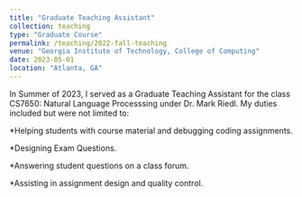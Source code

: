 ```yaml
---
title: "Graduate Teaching Assistant"
collection: teaching
type: "Graduate Course"
permalink: /teaching/2022-fall-teaching
venue: "Georgia Institute of Technology, College of Computing"
date: 2023-05-01
location: "Atlanta, GA"
---
```


In Summer of 2023, I served as a Graduate Teaching Assistant for the class CS7650: Natural Language Processsing under Dr. Mark Riedl. My duties included but were not limited to:

*Helping students with course material and debugging coding assignments.

*Designing Exam Questions.

*Answering student questions on a class forum.

*Assisting in assignment design and quality control.